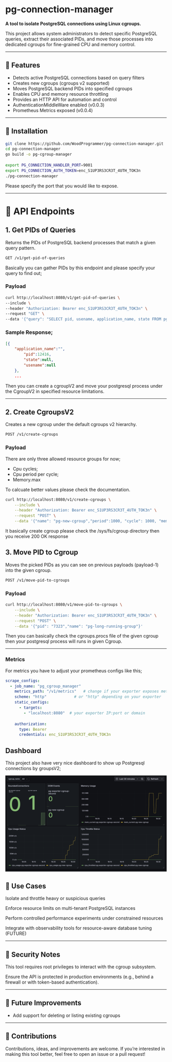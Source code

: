 # pg-connection-manager

**A tool to isolate PostgreSQL connections using Linux cgroups.** 

This project allows system administrators to detect specific PostgreSQL queries, extract their associated PIDs, and move those processes into dedicated cgroups for fine-grained CPU and memory control.

---

## 🚀 Features

- Detects active PostgreSQL connections based on query filters
- Creates new cgroups (cgroups v2 supported)
- Moves PostgreSQL backend PIDs into specified cgroups
- Enables CPU and memory resource throttling
- Provides an HTTP API for automation and control
- AuthenticationMiddleWare enabled (v0.0.3)
- Prometheus Metrics exposed (v0.0.4)

---

## 🔧 Installation

```bash
git clone https://github.com/WoodProgrammer/pg-connection-manager.git
cd pg-connection-manager
go build -o pg-cgroup-manager

export PG_CONNECTION_HANDLER_PORT=9001
export PG_CONNECTION_AUTH_TOKEN=enc_S1UP3RS3CR3T_4UTH_TOK3n
./pg-connection-manager

```
Please specify the port that you would like to expose.

<hr>

# 📡 API Endpoints

## 1. Get PIDs of Queries
Returns the PIDs of PostgreSQL backend processes that match a given query pattern.

```sh
GET /v1/get-pid-of-queries
```

Basically you can gather PIDs by this endpoint and please specify your query to find out;

### Payload

```sh
curl http://localhost:8080/v1/get-pid-of-queries \
--include \
--header "Authorization: Bearer enc_S1UP3RS3CR3T_4UTH_TOK3n" \
--request "GET" \
--data '{"query": "SELECT pid, usename, application_name, state FROM pg_stat_activity;","port": "5432", "password":"CVVVVV", "username": "postgres", "sslmode": "disable"}'
```

### Sample Response;

```json
[{
    "application_name":"",
        "pid":12416,
        "state":null,
        "usename":null
    },
    ...
```

Then you can create a cgroupV2 and move your postgresql process under the CgroupV2 in specified resource limitations.


<hr></hr>

## 2. Create CgroupsV2

Creates a new cgroup under the default cgroups v2 hierarchy.

```sh
POST /v1/create-cgroups
```

### Payload

There are only three allowed resource groups for now;

* Cpu cycles;
* Cpu period per cycle;
* Memory.max 


To calcuate better values please check the documentation.

```sh
curl http://localhost:8080/v1/create-cgroups \
    --include \
    --header "Authorization: Bearer enc_S1UP3RS3CR3T_4UTH_TOK3n" \
    --request "POST" \
    --data '{"name": "pg-new-cgroup","period":1000, "cycle": 1000, "memory": 536870912}'
```

It basically create cgroup please check the /sys/fs/cgroup directory then you receive 200 OK response


## 3. Move PID to Cgroup
Moves the picked PIDs as you can see on previous payloads (payload-1) into the given cgroup.


```sh
POST /v1/move-pid-to-cgroups
```

### Payload

```sh
curl http://localhost:8080/v1/move-pid-to-cgroups \
    --include \
    --header "Authorization: Bearer enc_S1UP3RS3CR3T_4UTH_TOK3n" \
    --request "POST" \
    --data '{"pid": "7323","name": "pg-long-running-group"}'
```

Then you can basically check the cgroups.procs file of the given cgroup then your postgresql process will runs in given Cgroup.


<hr>

### Metrics

For metrics you have to adjust your prometheus configs like this;

```yaml
scrape_configs:
  - job_name: "pg_cgroup_manager"
    metrics_path: "/v1/metrics"   # change if your exporter exposes metrics on a different path
    scheme: "http"            # or "http" depending on your exporter
    static_configs:
      - targets:
        - "localhost:8080"  # your exporter IP:port or domain

    authorization:
      type: Bearer
      credentials: enc_S1UP3RS3CR3T_4UTH_TOK3n
```

## Dashboard

This project also have very nice dashboard to show up Postgresql connections by groupsV2;

<img src="./img/dashboard.png"></img>

## 🧪 Use Cases
Isolate and throttle heavy or suspicious queries

Enforce resource limits on multi-tenant PostgreSQL instances

Perform controlled performance experiments under constrained resources

Integrate with observability tools for resource-aware database tuning (FUTURE)

<hr>

## 🔐 Security Notes
This tool requires root privileges to interact with the cgroup subsystem.

Ensure the API is protected in production environments (e.g., behind a firewall or with token-based authentication).

<hr>

## 📌 Future Improvements
* Add support for deleting or listing existing cgroups

<hr>

## 🧡 Contributions

Contributions, ideas, and improvements are welcome. If you’re interested in making this tool better, feel free to open an issue or a pull request!
